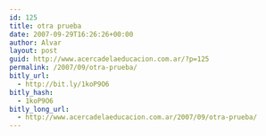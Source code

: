 ```yaml
---
id: 125
title: otra prueba
date: 2007-09-29T16:26:26+00:00
author: Alvar
layout: post
guid: http://www.acercadelaeducacion.com.ar/?p=125
permalink: /2007/09/otra-prueba/
bitly_url:
  - http://bit.ly/1koP9O6
bitly_hash:
  - 1koP9O6
bitly_long_url:
  - http://www.acercadelaeducacion.com.ar/2007/09/otra-prueba/
---
```

